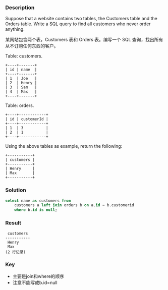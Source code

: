 ### Description

Suppose that a website contains two tables, the Customers table and the Orders table. Write a SQL query to find all customers who never order anything.

某网站包含两个表，Customers 表和 Orders 表。编写一个 SQL 查询，找出所有从不订购任何东西的客户。

Table: customers.
```
+----+-------+
| id | name  |
+----+-------+
| 1  | Joe   |
| 2  | Henry |
| 3  | Sam   |
| 4  | Max   |
+----+-------+
```
Table: orders.
```
+----+------------+
| id | customerId |
+----+------------+
| 1  | 3          |
| 2  | 1          |
+----+------------+
```
Using the above tables as example, return the following:
```
+-----------+
| customers |
+-----------+
| Henry     |
| Max       |
+-----------+
```


### Solution
```sql
select name as customers from 
    customers a left join orders b on a.id = b.customerid 
    where b.id is null;
```
### Result
```
 customers
-----------
 Henry
 Max
(2 行记录)
```
### Key

- 主要是join和where的顺序
- 注意不能写成b.id=null 